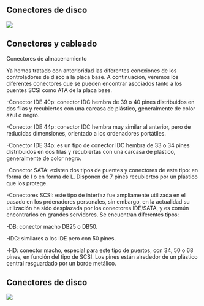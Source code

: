 ## Conectores de disco

![](img/10%20Conexiones%20de%20disco0.png)

## Conectores y cableado

Conectores de almacenamiento

Ya hemos tratado con anterioridad las diferentes conexiones de los controladores de disco a la placa base\. A continuación, veremos los diferentes conectores que se pueden encontrar asociados tanto a los puentes SCSI como ATA de la placa base\.

\-Conector IDE 40p: conector IDC hembra de 39 o 40 pines distribuidos en dos filas y recubiertos con una carcasa de plástico, generalmente de color azul o negro\.

\-Conector IDE 44p: conector IDC hembra muy similar al anterior, pero de reducidas dimensiones, orientado a los ordenadores portátiles\.

\-Conector IDE 34p: es un tipo de conector IDC hembra de 33 o 34 pines distribuidos en dos filas y recubiertas con una carcasa de plástico, generalmente de color negro\.

\-Conector SATA: existen dos tipos de puentes y conectores de este tipo: en forma de I o en forma de L\. Disponen de 7 pines recubiertos por un plástico que los protege\.

\-Conectores SCSI: este tipo de interfaz fue ampliamente utilizada en el pasado en los prdenadores personales, sin embargo, en la actualidad su utilización ha sido desplazada por los conectores IDE/SATA, y es común encontrarlos en grandes servidores\. Se encuentran diferentes tipos:

\-DB: conector macho DB25 o DB50\.

\-IDC: similares a los IDE pero con 50 pines\.

\-HD: conector macho, especial para este tipo de puertos, con 34, 50 o 68 pines, en función del tipo de SCSI\. Los pines están alrededor de un plástico central resguardado por un borde metálico\.

## Conectores de disco

![](img/10%20Conexiones%20de%20disco1.png)

